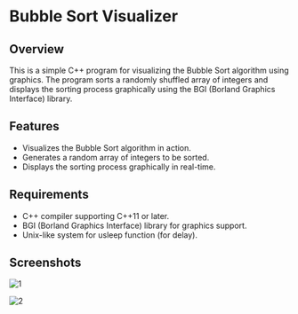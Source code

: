 # Bubble Sort Visualizer

## Overview

This is a simple C++ program for visualizing the Bubble Sort algorithm using graphics. The program sorts a randomly shuffled array of integers and displays the sorting process graphically using the BGI (Borland Graphics Interface) library.

## Features

- Visualizes the Bubble Sort algorithm in action.
- Generates a random array of integers to be sorted.
- Displays the sorting process graphically in real-time.

## Requirements

- C++ compiler supporting C++11 or later.
- BGI (Borland Graphics Interface) library for graphics support.
- Unix-like system for usleep function (for delay).

## Screenshots

![1](https://github.com/shhivaansh/Visualization-of-Bubble-Sort/assets/166250589/0ee1391f-e0d0-475d-8caf-190604535cf3)


![2](https://github.com/shhivaansh/Visualization-of-Bubble-Sort/assets/166250589/39e71359-244b-4f02-988f-ef25797e258d)
